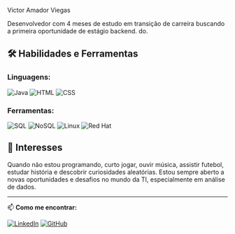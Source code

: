 Victor Amador Viegas

Desenvolvedor com 4 meses de estudo em transição de carreira buscando a primeira oportunidade de estágio backend. 
do.

## 🛠️ Habilidades e Ferramentas

### Linguagens:

![Java](https://img.shields.io/badge/-Java-007396?logo=java&logoColor=white&style=for-the-badge)
![HTML](https://img.shields.io/badge/-HTML-E34F26?logo=html5&logoColor=white&style=for-the-badge)
![CSS](https://img.shields.io/badge/-CSS-1572B6?logo=css3&logoColor=white&style=for-the-badge)

### Ferramentas:

![SQL](https://img.shields.io/badge/-SQL-4479A1?logo=postgresql&logoColor=white&style=for-the-badge)
![NoSQL](https://img.shields.io/badge/-NoSQL-3E4E88?logo=mongodb&logoColor=white&style=for-the-badge)
![Linux](https://img.shields.io/badge/-Linux-FCC624?logo=linux&logoColor=black&style=for-the-badge)
![Red Hat](https://img.shields.io/badge/-Red%20Hat-EE0000?logo=red-hat&logoColor=white&style=for-the-badge)

## 🎯 Interesses

Quando não estou programando, curto jogar, ouvir música, assistir futebol, estudar história e descobrir curiosidades aleatórias. Estou sempre aberto a novas oportunidades e desafios no mundo da TI, especialmente em análise de dados.

---

📫 **Como me encontrar:**

[![LinkedIn](https://img.shields.io/badge/-LinkedIn-0077B5?logo=linkedin&logoColor=white&style=for-the-badge)](https://www.linkedin.com/in/victor--viegas/)
[![GitHub](https://img.shields.io/badge/-GitHub-181717?logo=github&logoColor=white&style=for-the-badge)](https://github.com/vctramador)
